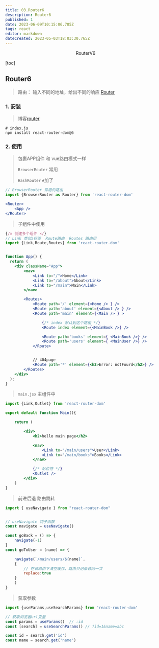 ```yaml
---
title: 03.Router6
description: Router6
published: 1
date: 2023-06-09T10:15:06.785Z
tags: react
editor: markdown
dateCreated: 2023-05-03T18:03:30.765Z
---
```


<center>RouterV6</center>





[toc]





## Router6

> 路由： 输入不同的地址，给出不同的响应 [Router](https://reactrouter.com/en/main)





### 1. 安装

> 博客[router](https://juejin.cn/post/7187199524903845946)

```shell
# index.js
npm install react-router-dom@6
```



### 2. 使用

> 包裹APP组件   和 vue路由模式一样
>
> `BrowserRouter` 常用
>
> `HashRouter` `#`加了 

```jsx
// BrowserRouter 常用的路由
import {BrowserRouter as Router} from 'react-router-dom'

<Router>
    <App />
</Router>
```

> 子组件中使用

```jsx
{/× 创建多个组件 ×/}
// Link 类似a标签  Route路由  Routes 路由组
import {Link,Route,Routes} from 'react-router-dom'


function App() {
  return (
    <div className="App">
        <nav>
            <Link to="/">Home</Link>
            <Link to="/about">About</Link>
            <Link to="/main">Main</Link>
        </nav>

        <Routes>
            <Route path='/' element={<Home /> } />
            <Route path='about' element={<About /> } />
            <Route path='main' element={<Main /> } >

                {/* index 默认到这个路由 */}
                <Route index element={<MainBook />} />

                <Route path='books' element={ <MainBook />} />
                <Route path='users' element={ <MainUser />} />
            </Route>


            // 404page
            <Route path='*' element={<h2>Error: notFourd</h2>} />
        </Routes>
    </div>
  );
}
```

> `main.jsx` 主组件中

```jsx
import {Link,Outlet} from 'react-router-dom'

export default function Main(){

    return (

        <div>
            <h2>hello main page</h2>

            <nav>
                <Link to="/main/users">User</Link>
                <Link to="/main/books">Books</Link>
            </nav>

            {/* 站位符 */}
            <Outlet />
        </div>
    )
}
```

> 前进后退 路由跳转

```jsx
import { useNavigate } from "react-router-dom"


// useNavigate 钩子函数
const navigate = useNavigate()

const goBack = () => {
    navigate(-1)
}
const goToUser = (name) => {

    navigate(`/main/users/${name}`,
    {
        // 在该路由下清空缓存，路由只记录访问一次
        replace:true
    }
    )
}
```

> 获取参数

```jsx
import {useParams,useSearchParams} from 'react-router-dom'

// 获取浏览器url变量
const params = useParams()  // :id
const [search] = useSearchParams() // ?id=1&name=abc

const id = search.get('id')
const name = search.get('name')
```

